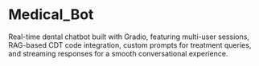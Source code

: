 # Medical_Bot
Real-time dental chatbot built with Gradio, featuring multi-user sessions, RAG-based CDT code integration, custom prompts for treatment queries, and streaming responses for a smooth conversational experience.
